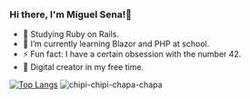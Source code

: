 ### Hi there, I'm Miguel Sena!👋

- 💎 Studying Ruby on Rails.
- 🌱 I’m currently learning Blazor and PHP at school.
- ⚡ Fun fact: I have a certain obsession with the number 42.
- 🎨 Digital creator in my free time.

[![Top Langs](https://github-readme-stats.vercel.app/api/top-langs/?username=senamiguel&layout=pie&theme=merko)](https://github.com/senamiguel/github-readme-stats)
![chipi-chipi-chapa-chapa](https://github.com/senamiguel/PeopleGen/assets/68573307/d9000909-b2d8-4270-b60f-15fb78a81cb4)
